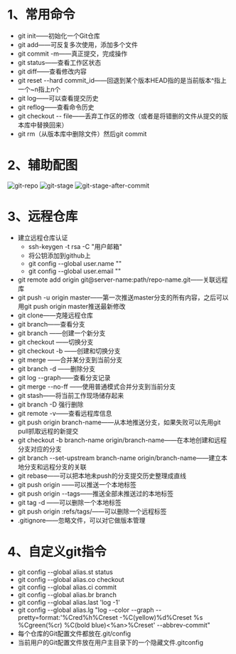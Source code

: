 # 1、常用命令

* git init——初始化一个Git仓库
* git add——可反复多次使用，添加多个文件
* git commit -m——真正提交，完成操作
* git status——查看工作区状态
* git diff——查看修改内容
* git reset --hard commit_id——回退到某个版本HEAD指的是当前版本^指上一个~n指上n个
* git log——可以查看提交历史
* git reflog——查看命令历史
* git checkout -- file——丢弃工作区的修改（或者是将错删的文件从提交的版本库中替换回来）
* git rm（从版本库中删除文件）然后git commit

# 2、辅助配图

![git-repo](http://cdn.pidaye.top/git-repo.jpg)
![git-stage](http://cdn.pidaye.top/git-stage.jpg)
![git-stage-after-commit](http://cdn.pidaye.top/git-stage-after-commit.jpg)

# 3、远程仓库

* 建立远程仓库认证
	* ssh-keygen -t rsa -C "用户邮箱"
	* 将公钥添加到github上
	* git config --global user.name ""
	* git config --global user.email ""
* git remote add origin git@server-name:path/repo-name.git——关联远程库
* git push -u origin master——第一次推送master分支的所有内容，之后可以用git push origin master推送最新修改
* git clone——克隆远程仓库
* git branch——查看分支
* git branch <name>——创建一个新分支
* git checkout <name>——切换分支
* git checkout -b <name>——创建和切换分支
* git merge <name>——合并某分支到当前分支
* git branch -d <name>——删除分支
* git log --graph——查看分支记录
* git merge --no-ff <name>——使用普通模式合并分支到当前分支
* git stash——将当前工作现场储存起来
* git branch -D <name>强行删除
* git remote -v——查看远程库信息
* git push origin branch-name——从本地推送分支，如果失败可以先用git pull抓取远程的新提交
* git checkout -b branch-name origin/branch-name——在本地创建和远程分支对应的分支
* git branch --set-upstream branch-name origin/branch-name——建立本地分支和远程分支的关联
* git rebase——可以把本地未push的分支提交历史整理成直线
* git push origin <tagname>——可以推送一个本地标签
* git push origin --tags——推送全部未推送过的本地标签
* git tag -d <tagname>——可以删除一个本地标签
* git push origin :refs/tags/<tagname>——可以删除一个远程标签
* .gitignore——忽略文件，可以对它做版本管理

# 4、自定义git指令

* git config --global alias.st status
* git config --global alias.co checkout
* git config --global alias.ci commit
* git config --global alias.br branch
* git config --global alias.last 'log -1'
* git config --global alias.lg "log --color --graph --pretty=format:'%Cred%h%Creset -%C(yellow)%d%Creset %s %Cgreen(%cr) %C(bold blue)<%an>%Creset' --abbrev-commit"
* 每个仓库的Git配置文件都放在.git/config
* 当前用户的Git配置文件放在用户主目录下的一个隐藏文件.gitconfig
